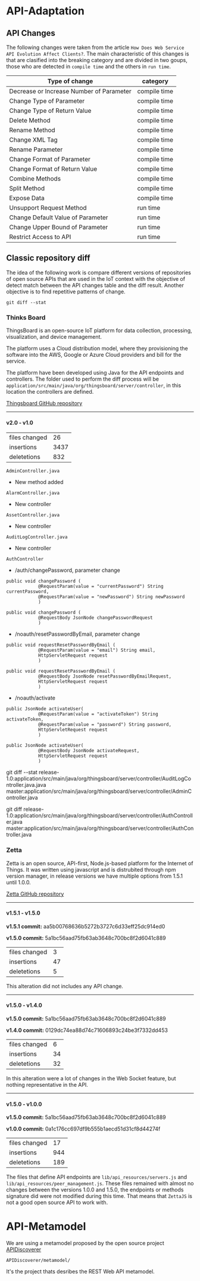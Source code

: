 # API-Adaptation

## API Changes

The following changes were taken from the article `How Does Web Service API Evolution Affect Clients?`. The main characteristic of this changes is that are clasified into the breaking category and are divided in two goups, those who are detected in `compile time` and the others in `run time`.

| Type of change                            | category |
|----------------                           | -------- |
|Decrease or Increase Number of Parameter   | compile time |
|Change Type of Parameter                   | compile time |
|Change Type of Return Value                | compile time |
|Delete Method                              | compile time |
|Rename Method                              | compile time |
|Change XML Tag                             | compile time |
|Rename Parameter                           | compile time |
|Change Format of Parameter                 | compile time |
|Change Format of Return Value              | compile time |
|Combine Methods                            | compile time |
|Split Method                               | compile time |
|Expose Data                                | compile time |
|Unsupport Request Method                   | run time |
|Change Default Value of Parameter          | run time |
|Change Upper Bound of Parameter            | run time |
|Restrict Access to API                     | run time |

## Classic repository diff

The idea of the following work is compare different versions of repositories of open source APIs that are used in the IoT context with the objective of detect match between the API changes table and the diff result. Another objective is to find repetitive patterns of change.

`git diff --stat`


### Thinks Board

ThingsBoard is an open-source IoT platform for data collection, processing, visualization, and device management.

The platform uses a Cloud distribution model, where they provisioning the software into the AWS, Google or Azure Cloud providers and bill for the service.

The platform have been developed using Java for the API endpoints and controllers. The folder used to perform the diff process will be `application/src/main/java/org/thingsboard/server/controller`, in this location the controllers are defined. 

[Thingsboard GitHub repository](https://github.com/thingsboard/thingsboard/)

-----------

#### v2.0 - v1.0

|||
|-|-|
| files changed | 26    |
| insertions    | 3437  |
| deletetions   | 832   |

`AdminController.java`  
* New method added

`AlarmController.java`
* New controller      

`AssetController.java`
* New controller      

`AuditLogController.java`
* New controller    

`AuthController`
* /auth/changePassword, parameter change
```
public void changePassword (
            @RequestParam(value = "currentPassword") String currentPassword,
            @RequestParam(value = "newPassword") String newPassword
            )
``` 

```
public void changePassword (
            @RequestBody JsonNode changePasswordRequest
            )
```

* /noauth/resetPasswordByEmail, parameter change

```
public void requestResetPasswordByEmail (
            @RequestParam(value = "email") String email,
            HttpServletRequest request
            )
```

```
public void requestResetPasswordByEmail (
            @RequestBody JsonNode resetPasswordByEmailRequest,
            HttpServletRequest request
            )
``` 

* /noauth/activate

```
public JsonNode activateUser(
            @RequestParam(value = "activateToken") String activateToken,
            @RequestParam(value = "password") String password,
            HttpServletRequest request
            )
```

```
public JsonNode activateUser(
            @RequestBody JsonNode activateRequest,
            HttpServletRequest request
            )
```


git diff --stat release-1.0:application/src/main/java/org/thingsboard/server/controller/AuditLogController.java.java master:application/src/main/java/org/thingsboard/server/controller/AdminController.java

git diff release-1.0:application/src/main/java/org/thingsboard/server/controller/AuthController.java master:application/src/main/java/org/thingsboard/server/controller/AuthController.java

### Zetta 

Zetta is an open source, API-first, Node.js-based platform for the Internet of Things. It was written using javascript and is distrubited through npm version manager, in release versions we have multiple options from 1.5.1 until 1.0.0.

[Zetta GitHub repository](https://github.com/zettajs/zetta)

-----------

#### v1.5.1 - v1.5.0

**v1.5.1 commit:** aa5b00768636b5272b3727c6d33eff25dc914ed0

**v1.5.0 commit:** 5a1bc56aad75fb63ab3648c700bc8f2d6041c889

|||
|-|-|
| files changed | 3     |
| insertions    | 47    |
| deletetions   | 5     |

This alteration did not includes any API change.

-----------

#### v1.5.0 - v1.4.0

**v1.5.0 commit:** 5a1bc56aad75fb63ab3648c700bc8f2d6041c889

**v1.4.0 commit:** 0129dc74ea88d74c71606893c24be3f7332dd453

|||
|-|-|
| files changed | 6     |
| insertions    | 34    |
| deletetions   | 32    |

In this alteration were a lot of changes in the Web Socket feature, but nothing representative in the API.

-----------

#### v1.5.0 - v1.0.0

**v1.5.0 commit:** 5a1bc56aad75fb63ab3648c700bc8f2d6041c889

**v1.0.0 commit:** 0a1c176cc697df9b555b1aecd51d31cf8d44274f

|||
|-|-|
| files changed | 17     |
| insertions    | 944    |
| deletetions   | 189    |

The files that define API endpoints are `lib/api_resources/servers.js` and `lib/api_resources/peer_management.js`. These files remained with almost no changes between the versions 1.0.0 and 1.5.0, the endpoints or methods signature did were not modified during this time. That means that `ZettaJS` is not a good open source API to work with.

# API-Metamodel 

We are using a metamodel proposed by the open source project [APIDiscoverer](https://github.com/SOM-Research/APIDiscoverer) 

```
APIDiscoverer/metamodel/
```
It's the project thats desribes the REST Web API metamodel. 